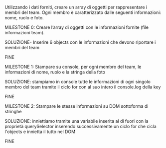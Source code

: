 Utilizzando i dati forniti, creare un array di oggetti per rappresentare i membri del team. Ogni membro è caratterizzato dalle seguenti informazioni: nome, ruolo e foto.

MILESTONE 0:
Creare l’array di oggetti con le informazioni fornite (file informazioni team).

SOLUZIONE- Inserire 6 objects con le informazioni che devono riportare i membri del team

FINE

MILESTONE 1: Stampare su console, per ogni membro del team, le informazioni di nome, ruolo e la stringa della foto

SOLUZIONE: stampiamo in console tutte le informazioni di ogni singolo membro del team tramite il ciclo for con al suo intero il console.log della key

FINE


MILESTONE 2:
Stampare le stesse informazioni su DOM sottoforma di stringhe

SOLUZIONE: inniettiamo tramite una variabile inserita al di fuori con la proprietà querySelector inserendo successivamente un ciclo for che cicla l'objects e innietta il tutto nel DOM

FINE  